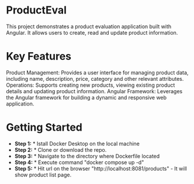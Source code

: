 # ProductEval

This project demonstrates a product evaluation application built with Angular. It allows users to create, read and update product information.

# Key Features
Product Management: Provides a user interface for managing product data, including name, description, price, category and other relevant attributes.
Operations: Supports creating new products, viewing existing product details and updating product information.
Angular Framework: Leverages the Angular framework for building a dynamic and responsive web application.

# Getting Started
* **Step 1:** * Istall Docker Desktop on the local machine
* **Step 2:** * Clone or download the repo.
* **Step 3:** * Navigate to the directory where Dockerfile located
* **Step 4:** * Execute command "docker compose up -d"
* **Step 5:** * Hit url on the browser "http://localhost:8081/products" - It will show product list page.
